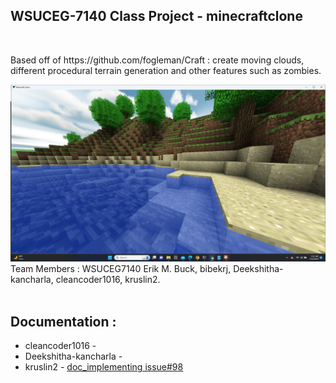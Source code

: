 <h2>WSUCEG-7140 Class Project - minecraftclone</h2></br>
<p>Based off of https://github.com/fogleman/Craft : create moving clouds, different procedural terrain generation and other features such as zombies.
</p>
<img src="Screenshot.png"></br>
Team Members : WSUCEG7140 Erik M. Buck, bibekrj, Deekshitha-kancharla, cleancoder1016, kruslin2.</br></br>
<h2>Documentation :</h2>
<ul>
  <li>cleancoder1016 - </li>
  <li>Deekshitha-kancharla - </li>
  <li>kruslin2 - <a href="https://kentruslin.github.io/CEG7140/">doc_implementing issue#98</a></li>
</ul>  




